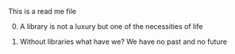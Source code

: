 This is a read me file

0. A library is not a luxury but one of the necessities of life

1. Without libraries what have we? We have no past and no future



